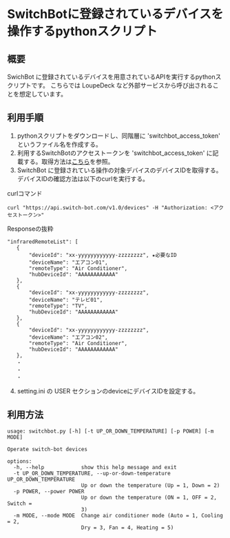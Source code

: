 # SwitchBotに登録されているデバイスを操作するpythonスクリプト

## 概要

SwichBot に登録されているデバイスを用意されているAPIを実行するpythonスクリプトです。
こちらでは LoupeDeck など外部サービスから呼び出されることを想定しています。

## 利用手順

1. pythonスクリプトをダウンロードし、同階層に 'switchbot_access_token' というファイル名を作成する。
2. 利用するSwitchBotのアクセストークンを 'switchbot_access_token' に記載する。取得方法は[こちら](https://support.switch-bot.com/hc/ja/articles/12822710195351-%E3%83%88%E3%83%BC%E3%82%AF%E3%83%B3%E3%81%AE%E5%8F%96%E5%BE%97%E6%96%B9%E6%B3%95)を参照。
3. SwitchBot に登録されている操作の対象デバイスのデバイスIDを取得する。デバイスIDの確認方法は以下のcurlを実行する。

curlコマンド
 ```
curl "https://api.switch-bot.com/v1.0/devices" -H "Authorization: <アクセストークン>"
 ```

 Responseの抜粋
 ```
"infraredRemoteList": [
    {
        "deviceId": "xx-yyyyyyyyyyyy-zzzzzzzz", ★必要なID
        "deviceName": "エアコン01",
        "remoteType": "Air Conditioner",
        "hubDeviceId": "AAAAAAAAAAAA"
    },
    {
        "deviceId": "xx-yyyyyyyyyyyy-zzzzzzzz",
        "deviceName": "テレビ01",
        "remoteType": "TV",
        "hubDeviceId": "AAAAAAAAAAAA"
    },
    {
        "deviceId": "xx-yyyyyyyyyyyy-zzzzzzzz",
        "deviceName": "エアコン02",
        "remoteType": "Air Conditioner",
        "hubDeviceId": "AAAAAAAAAAAA"
    },
    ・
    ・
    ・
 ```

4. setting.ini の USER セクションのdeviceにデバイスIDを設定する。

## 利用方法

```
usage: switchbot.py [-h] [-t UP_OR_DOWN_TEMPERATURE] [-p POWER] [-m MODE]

Operate switch-bot devices

options:
  -h, --help            show this help message and exit
  -t UP_OR_DOWN_TEMPERATURE, --up-or-down-temperature UP_OR_DOWN_TEMPERATURE
                        Up or down the temperature (Up = 1, Down = 2)
  -p POWER, --power POWER
                        Up or down the temperature (ON = 1, OFF = 2, Switch =
                        3)
  -m MODE, --mode MODE  Change air conditioner mode (Auto = 1, Cooling = 2,
                        Dry = 3, Fan = 4, Heating = 5)
```